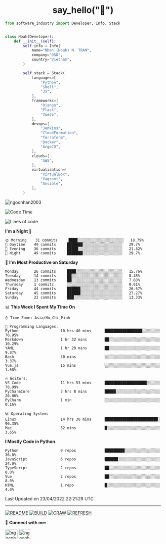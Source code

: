 <h1 align="center">say_hello("👋")</h1>

```python
from software_industry import Developer, Info, Stack


class Noah(Developer):
    def __init__(self):
        self.info = Info(
            name="Nhan (Noah) N. TRAN",
            company="OSD",
            country="Vietnam",
        )

        self.stack = Stack(
            languages=[
                "Python",
                "Shell",
                "JS",
            ],
            frameworks=[
                "Django",
                "Flask",
                "VueJS",
            ],
            devops=[
                "Jenkins",
                "CloudFormation",
                "Terraform",
                "Docker",
                "ArgoCD",
            ],
            clouds=[
                "AWS",
            ],
            virtualization=[
                "VirtualBox",
                "Vagrant",
                "Ansible",
            ],
        )
```
<img src="https://komarev.com/ghpvc/?username=ngocnhan2003&label=Profile%20views&color=0e75b6&style=flat" alt="ngocnhan2003" /> 

<!--START_SECTION:waka-->
![Code Time](http://img.shields.io/badge/Code%20Time-263%20hrs%2025%20mins-blue)

![Lines of code](https://img.shields.io/badge/From%20Hello%20World%20I%27ve%20Written-12%20Thousand%20lines%20of%20code-blue)

**I'm a Night 🦉** 

```text
🌞 Morning    31 commits     ████░░░░░░░░░░░░░░░░░░░░░   18.79% 
🌆 Daytime    49 commits     ███████░░░░░░░░░░░░░░░░░░   29.7% 
🌃 Evening    36 commits     █████░░░░░░░░░░░░░░░░░░░░   21.82% 
🌙 Night      49 commits     ███████░░░░░░░░░░░░░░░░░░   29.7%

```
📅 **I'm Most Productive on Saturday** 

```text
Monday       26 commits     ████░░░░░░░░░░░░░░░░░░░░░   15.76% 
Tuesday      14 commits     ██░░░░░░░░░░░░░░░░░░░░░░░   8.48% 
Wednesday    13 commits     ██░░░░░░░░░░░░░░░░░░░░░░░   7.88% 
Thursday     1 commits      ░░░░░░░░░░░░░░░░░░░░░░░░░   0.61% 
Friday       44 commits     ██████░░░░░░░░░░░░░░░░░░░   26.67% 
Saturday     45 commits     ██████░░░░░░░░░░░░░░░░░░░   27.27% 
Sunday       22 commits     ███░░░░░░░░░░░░░░░░░░░░░░   13.33%

```


📊 **This Week I Spent My Time On** 

```text
⌚︎ Time Zone: Asia/Ho_Chi_Minh

💬 Programming Languages: 
Python                   10 hrs 40 mins      █████████████████░░░░░░░░   70.95% 
Markdown                 1 hr 32 mins        ██░░░░░░░░░░░░░░░░░░░░░░░   10.29% 
YAML                     1 hr 29 mins        ██░░░░░░░░░░░░░░░░░░░░░░░   9.87% 
Bash                     30 mins             ░░░░░░░░░░░░░░░░░░░░░░░░░   3.37% 
Vue.js                   15 mins             ░░░░░░░░░░░░░░░░░░░░░░░░░   1.68%

🔥 Editors: 
VS Code                  11 hrs 53 mins      ███████████████████░░░░░░   78.99% 
PyCharmCore              3 hrs 8 mins        █████░░░░░░░░░░░░░░░░░░░░   20.86% 
PyCharm                  1 min               ░░░░░░░░░░░░░░░░░░░░░░░░░   0.16%

💻 Operating System: 
Linux                    14 hrs 30 mins      ████████████████████████░   96.35% 
Mac                      32 mins             █░░░░░░░░░░░░░░░░░░░░░░░░   3.65%

```

**I Mostly Code in Python** 

```text
Python                   9 repos             █████████░░░░░░░░░░░░░░░░   36.0% 
JavaScript               6 repos             ██████░░░░░░░░░░░░░░░░░░░   24.0% 
TypeScript               2 repos             ██░░░░░░░░░░░░░░░░░░░░░░░   8.0% 
Vue                      2 repos             ██░░░░░░░░░░░░░░░░░░░░░░░   8.0% 
HTML                     1 repo              █░░░░░░░░░░░░░░░░░░░░░░░░   4.0%

```



 Last Updated on 23/04/2022 22:21:29 UTC
<!--END_SECTION:waka-->

<hr>

[![README](https://github.com/ngocnhan2003/ngocnhan2003/actions/workflows/000_readme.yml/badge.svg)](https://github.com/ngocnhan2003/ngocnhan2003/actions/workflows/000_readme.yml)
[![BUILD](https://github.com/ngocnhan2003/ngocnhan2003/actions/workflows/001_build.yml/badge.svg)](https://github.com/ngocnhan2003/ngocnhan2003/actions/workflows/001_build.yml)
[![CRAW](https://github.com/ngocnhan2003/ngocnhan2003/actions/workflows/002_craw.yml/badge.svg)](https://github.com/ngocnhan2003/ngocnhan2003/actions/workflows/002_craw.yml)
[![REFRESH](https://github.com/ngocnhan2003/ngocnhan2003/actions/workflows/003_refresh_cdn.yml/badge.svg)](https://github.com/ngocnhan2003/ngocnhan2003/actions/workflows/003_refresh_cdn.yml)

🔗 **Connect with me:**

<a href="https://linkedin.com/in/ngocnhan2003" target="blank"><img align="center" src="https://raw.githubusercontent.com/rahuldkjain/github-profile-readme-generator/master/src/images/icons/Social/linked-in-alt.svg" alt="ngocnhan2003" height="30" width="40" /></a>
<a href="https://instagram.com/ngocnhan2003" target="blank"><img align="center" src="https://raw.githubusercontent.com/rahuldkjain/github-profile-readme-generator/master/src/images/icons/Social/instagram.svg" alt="ngocnhan2003" height="30" width="40" /></a>
